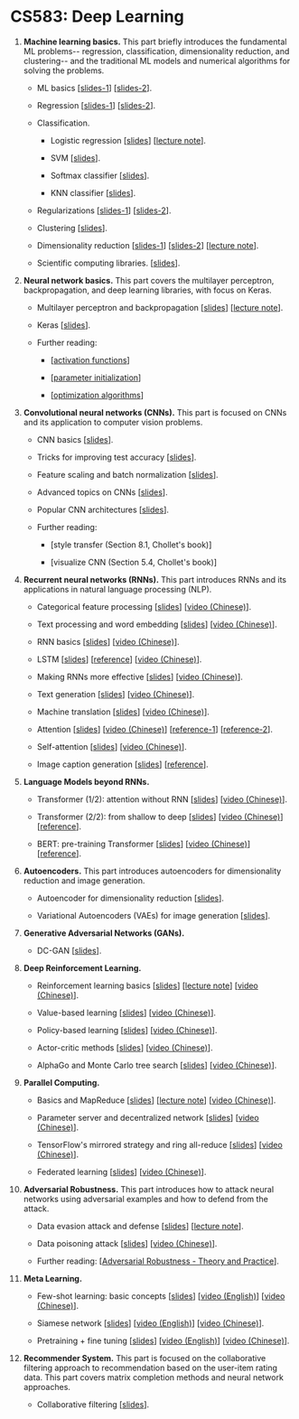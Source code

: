 # CS583: Deep Learning


1. **Machine learning basics.**
This part briefly introduces the fundamental ML problems-- regression, classification, dimensionality reduction, and clustering-- and the traditional ML models and numerical algorithms for solving the problems.

    * ML basics
    [[slides-1](https://github.com/wangshusen/DeepLearning/blob/master/Slides/1_ML_Basics.pdf)]
    [[slides-2](https://github.com/wangshusen/DeepLearning/blob/master/Slides/1_Models.pdf)].

    
    * Regression
    [[slides-1](https://github.com/wangshusen/DeepLearning/blob/master/Slides/2_Regression_1.pdf)] 
    [[slides-2](https://github.com/wangshusen/DeepLearning/blob/master/Slides/2_Regression_2.pdf)].
    
    
    * Classification. 
    
        - Logistic regression
        [[slides](https://github.com/wangshusen/DeepLearning/blob/master/Slides/3_Classification_1.pdf)] 
        [[lecture note](https://github.com/wangshusen/DeepLearning/blob/master/LectureNotes/Logistic/paper/logistic.pdf)].
    
        - SVM 
        [[slides](https://github.com/wangshusen/DeepLearning/blob/master/Slides/3_Classification_2.pdf)].
    
        - Softmax classifier 
        [[slides](https://github.com/wangshusen/DeepLearning/blob/master/Slides/3_Classification_3.pdf)].
    
        - KNN classifier
        [[slides](https://github.com/wangshusen/DeepLearning/blob/master/Slides/3_Classification_4.pdf)].
    
    * Regularizations 
    [[slides-1](https://github.com/wangshusen/DeepLearning/blob/master/Slides/3_Optimization.pdf)]
    [[slides-2](https://github.com/wangshusen/DeepLearning/blob/master/Slides/3_Regularizations.pdf)].
    
    * Clustering 
    [[slides](https://github.com/wangshusen/DeepLearning/blob/master/Slides/3_Clustering.pdf)].
    
    * Dimensionality reduction
    [[slides-1](https://github.com/wangshusen/DeepLearning/blob/master/Slides/5_DR_1.pdf)] 
    [[slides-2](https://github.com/wangshusen/DeepLearning/blob/master/Slides/5_DR_2.pdf)] 
    [[lecture note](https://github.com/wangshusen/DeepLearning/blob/master/LectureNotes/SVD/svd.pdf)].
    
    * Scientific computing libraries.
    [[slides](https://github.com/wangshusen/DeepLearning/blob/master/Slides/5_DR_3.pdf)].
    
    
    
2. **Neural network basics.**
This part covers the multilayer perceptron, backpropagation, and deep learning libraries, with focus on Keras.

    * Multilayer perceptron and backpropagation
    [[slides](https://github.com/wangshusen/DeepLearning/blob/master/Slides/6_NeuralNet_1.pdf)]
    [[lecture note](https://github.com/wangshusen/DeepLearning/blob/master/LectureNotes/BP/bp.pdf)].
    
    * Keras
    [[slides](https://github.com/wangshusen/DeepLearning/blob/master/Slides/6_NeuralNet_2.pdf)].
    
    * Further reading:
    
        - [[activation functions](https://adl1995.github.io/an-overview-of-activation-functions-used-in-neural-networks.html)]
        
        - [[parameter initialization](https://towardsdatascience.com/weight-initialization-in-neural-networks-a-journey-from-the-basics-to-kaiming-954fb9b47c79)]
    
        - [[optimization algorithms](http://ruder.io/optimizing-gradient-descent/)]
    
    
3. **Convolutional neural networks (CNNs).**
This part is focused on CNNs and its application to computer vision problems.

    * CNN basics
    [[slides](https://github.com/wangshusen/DeepLearning/blob/master/Slides/7_CNN_1.pdf)].
    
    * Tricks for improving test accuracy
    [[slides](https://github.com/wangshusen/DeepLearning/blob/master/Slides/7_CNN_2.pdf)].
    
    * Feature scaling and batch normalization
    [[slides](https://github.com/wangshusen/DeepLearning/blob/master/Slides/7_CNN_3.pdf)].
    
    * Advanced topics on CNNs
    [[slides](https://github.com/wangshusen/DeepLearning/blob/master/Slides/7_CNN_4.pdf)].
    
    * Popular CNN architectures
    [[slides](https://github.com/wangshusen/DeepLearning/blob/master/Slides/7_CNN_5.pdf)].
    
    
    * Further reading: 
    
        - [style transfer (Section 8.1, Chollet's book)]
        
        - [visualize CNN (Section 5.4, Chollet's book)]



4. **Recurrent neural networks (RNNs).**
This part introduces RNNs and its applications in natural language processing (NLP).

    * Categorical feature processing
    [[slides](https://github.com/wangshusen/DeepLearning/blob/master/Slides/9_RNN_0.pdf)] 
	[[video (Chinese)](https://youtu.be/NWcShtqr8kc)].

    * Text processing and word embedding
    [[slides](https://github.com/wangshusen/DeepLearning/blob/master/Slides/9_RNN_1.pdf)] 
	[[video (Chinese)](https://youtu.be/6_2_2CPB97s)].
       
    * RNN basics
    [[slides](https://github.com/wangshusen/DeepLearning/blob/master/Slides/9_RNN_2.pdf)]
	[[video (Chinese)](https://youtu.be/Cc4ENs6BHQw)].
       
    * LSTM
    [[slides](https://github.com/wangshusen/DeepLearning/blob/master/Slides/9_RNN_3.pdf)]
    [[reference](http://colah.github.io/posts/2015-08-Understanding-LSTMs/)]
	[[video (Chinese)](https://youtu.be/vTouAvxlphc)].
       
    * Making RNNs more effective
    [[slides](https://github.com/wangshusen/DeepLearning/blob/master/Slides/9_RNN_4.pdf)]
	[[video (Chinese)](https://youtu.be/pzWHk_M23a0)].
   
    * Text generation
    [[slides](https://github.com/wangshusen/DeepLearning/blob/master/Slides/9_RNN_5.pdf)]
	[[video (Chinese)](https://youtu.be/10cjvcrU_ZU)].
    
    * Machine translation
    [[slides](https://github.com/wangshusen/DeepLearning/blob/master/Slides/9_RNN_6.pdf)]
	[[video (Chinese)](https://youtu.be/gxXJ58LR684)].
        
    * Attention
    [[slides](https://github.com/wangshusen/DeepLearning/blob/master/Slides/9_RNN_8.pdf)]
	[[video (Chinese)](https://youtu.be/XhWdv7ghmQQ)]
    [[reference-1](https://distill.pub/2016/augmented-rnns/)]
    [[reference-2](https://lilianweng.github.io/lil-log/2018/06/24/attention-attention.html)].
        
    * Self-attention
    [[slides](https://github.com/wangshusen/DeepLearning/blob/master/Slides/9_RNN_9.pdf)]
	[[video (Chinese)](https://youtu.be/Vr4UNt7X6Gw)].

    
    * Image caption generation 
    [[slides](https://github.com/wangshusen/DeepLearning/blob/master/Slides/9_RNN_7.pdf)]
    [[reference](https://machinelearningmastery.com/develop-a-deep-learning-caption-generation-model-in-python/)].

    
    
5. **Language Models beyond RNNs.**

    * Transformer (1/2): attention without RNN
    [[slides](https://github.com/wangshusen/DeepLearning/blob/master/Slides/10_Transformer_1.pdf)]
	[[video (Chinese)](https://youtu.be/aButdUV0dxI)].
    
    * Transformer (2/2): from shallow to deep
    [[slides](https://github.com/wangshusen/DeepLearning/blob/master/Slides/10_Transformer_2.pdf)]
	[[video (Chinese)](https://youtu.be/aJRsr39F4dI)]
   [[reference](https://arxiv.org/pdf/1706.03762.pdf)].
    
    * BERT: pre-training Transformer 
    [[slides](https://github.com/wangshusen/DeepLearning/blob/master/Slides/10_BERT.pdf)]
	[[video (Chinese)](https://youtu.be/UlC6AjQWao8)]
   [[reference](https://arxiv.org/pdf/1810.04805.pdf)].


6. **Autoencoders.**
This part introduces autoencoders for dimensionality reduction and image generation.

    * Autoencoder for dimensionality reduction
    [[slides](https://github.com/wangshusen/DeepLearning/blob/master/Slides/8_AE_1.pdf)].
    
    * Variational Autoencoders (VAEs) for image generation
    [[slides](https://github.com/wangshusen/DeepLearning/blob/master/Slides/8_AE_2.pdf)].

    
7. **Generative Adversarial Networks (GANs).** 

    * DC-GAN [[slides](https://github.com/wangshusen/DeepLearning/blob/master/Slides/12_GAN.pdf)].


    
8. **Deep Reinforcement Learning.** 

    * Reinforcement learning basics 
    [[slides](https://github.com/wangshusen/DeepLearning/blob/master/Slides/13_RL_1.pdf)] 
    [[lecture note](https://github.com/wangshusen/DeepLearning/blob/master/LectureNotes/DRL/DRL.pdf)] 
    [[video (Chinese)](https://youtu.be/vmkRMvhCW5c)].

    * Value-based learning 
    [[slides](https://github.com/wangshusen/DeepLearning/blob/master/Slides/13_RL_2.pdf)] 
    [[video (Chinese)](https://youtu.be/jflq6vNcZyA)].

    * Policy-based learning 
    [[slides](https://github.com/wangshusen/DeepLearning/blob/master/Slides/13_RL_3.pdf)] 
    [[video (Chinese)](https://youtu.be/qI0vyfR2_Rc)].

    * Actor-critic methods 
    [[slides](https://github.com/wangshusen/DeepLearning/blob/master/Slides/13_RL_4.pdf)] 
    [[video (Chinese)](https://youtu.be/xjd7Jq9wPQY)].

    * AlphaGo and Monte Carlo tree search
    [[slides](https://github.com/wangshusen/DeepLearning/blob/master/Slides/13_RL_5.pdf)] 
    [[video (Chinese)](https://youtu.be/zHojAp5vkRE)].



9. **Parallel Computing.** 

	* Basics and MapReduce 
	[[slides](https://github.com/wangshusen/DeepLearning/blob/master/Slides/14_Parallel_1.pdf)] 
	[[lecture note](https://github.com/wangshusen/DeepLearning/blob/master/LectureNotes/Parallel/Parallel.pdf)] 
	[[video (Chinese)](https://youtu.be/gVcnOe6_c6Q)].
	
	* Parameter server and decentralized network
	[[slides](https://github.com/wangshusen/DeepLearning/blob/master/Slides/14_Parallel_2.pdf)] 
	[[video (Chinese)](https://youtu.be/Aga2Lxp3G7M)].
	
	* TensorFlow's mirrored strategy and ring all-reduce
	[[slides](https://github.com/wangshusen/DeepLearning/blob/master/Slides/14_Parallel_3.pdf)] 
	[[video (Chinese)](https://youtu.be/rj-hjS5L8Bw)].

	
	
	* Federated learning
	[[slides](https://github.com/wangshusen/DeepLearning/blob/master/Slides/14_Parallel_4.pdf)] 
	[[video (Chinese)](https://youtu.be/STxtRucv_zo)].


10. **Adversarial Robustness.**
This part introduces how to attack neural networks using adversarial examples and how to defend from the attack.

	* Data evasion attack and defense
    [[slides](https://github.com/wangshusen/DeepLearning/blob/master/Slides/11_Evasion.pdf)]
    [[lecture note](https://github.com/wangshusen/DeepLearning/blob/master/LectureNotes/Adversarial/DataAttacks.pdf)].

	* Data poisoning attack
	 [[slides](https://github.com/wangshusen/DeepLearning/blob/master/Slides/11_Poisoning.pdf)]
	[[video (Chinese)](https://youtu.be/_K0nZcqdu5w)].
	 
        
    * Further reading:
    [[Adversarial Robustness - Theory and Practice](https://adversarial-ml-tutorial.org/)].
    

11. **Meta Learning.** 

    * Few-shot learning: basic concepts
    [[slides](https://github.com/wangshusen/DeepLearning/blob/master/Slides/16_Meta_1.pdf)]
	[[video (English)](https://youtu.be/hE7eGew4eeg)]
	[[video (Chinese)](https://youtu.be/UkQ2FVpDxHg)].

    * Siamese network
    [[slides](https://github.com/wangshusen/DeepLearning/blob/master/Slides/16_Meta_2.pdf)]
	[[video (English)](https://youtu.be/4S-XDefSjTM)]
	[[video (Chinese)](https://youtu.be/Er8xH_k0Vj4)].

    * Pretraining + fine tuning
    [[slides](https://github.com/wangshusen/DeepLearning/blob/master/Slides/16_Meta_3.pdf)]
	[[video (English)](https://youtu.be/U6uFOIURcD0)]
	[[video (Chinese)](https://youtu.be/3zSYMuDm6RU)].

    

12. **Recommender System.** 
This part is focused on the collaborative filtering approach to recommendation based on the user-item rating data.
This part covers matrix completion methods and neural network approaches. 

    * Collaborative filtering
    [[slides](https://github.com/wangshusen/DeepLearning/blob/master/Slides/15_Recommender.pdf)].

